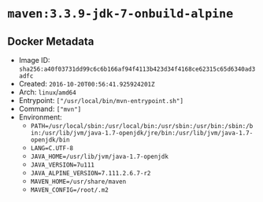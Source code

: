 # `maven:3.3.9-jdk-7-onbuild-alpine`

## Docker Metadata

- Image ID: `sha256:a40f03731dd99c6c6b166af94f4113b423d34f4168ce62315c65d6340ad3adfc`
- Created: `2016-10-20T00:56:41.925924201Z`
- Arch: `linux`/`amd64`
- Entrypoint: `["/usr/local/bin/mvn-entrypoint.sh"]`
- Command: `["mvn"]`
- Environment:
  - `PATH=/usr/local/sbin:/usr/local/bin:/usr/sbin:/usr/bin:/sbin:/bin:/usr/lib/jvm/java-1.7-openjdk/jre/bin:/usr/lib/jvm/java-1.7-openjdk/bin`
  - `LANG=C.UTF-8`
  - `JAVA_HOME=/usr/lib/jvm/java-1.7-openjdk`
  - `JAVA_VERSION=7u111`
  - `JAVA_ALPINE_VERSION=7.111.2.6.7-r2`
  - `MAVEN_HOME=/usr/share/maven`
  - `MAVEN_CONFIG=/root/.m2`
